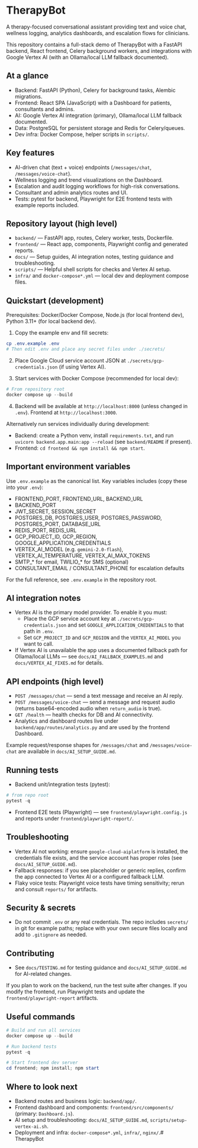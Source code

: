 # TherapyBot

A therapy-focused conversational assistant providing text and voice chat, wellness logging, analytics dashboards, and escalation flows for clinicians.

This repository contains a full-stack demo of TherapyBot with a FastAPI backend, React frontend, Celery background workers, and integrations with Google Vertex AI (with an Ollama/local LLM fallback documented).

## At a glance
- Backend: FastAPI (Python), Celery for background tasks, Alembic migrations.
- Frontend: React SPA (JavaScript) with a Dashboard for patients, consultants and admins.
- AI: Google Vertex AI integration (primary), Ollama/local LLM fallback documented.
- Data: PostgreSQL for persistent storage and Redis for Celery/queues.
- Dev infra: Docker Compose, helper scripts in `scripts/`.

## Key features
- AI-driven chat (text + voice) endpoints (`/messages/chat`, `/messages/voice-chat`).
- Wellness logging and trend visualizations on the Dashboard.
- Escalation and audit logging workflows for high-risk conversations.
- Consultant and admin analytics routes and UI.
- Tests: pytest for backend, Playwright for E2E frontend tests with example reports included.

## Repository layout (high level)
- `backend/` — FastAPI app, routes, Celery worker, tests, Dockerfile.
- `frontend/` — React app, components, Playwright config and generated reports.
- `docs/` — Setup guides, AI integration notes, testing guidance and troubleshooting.
- `scripts/` — Helpful shell scripts for checks and Vertex AI setup.
- `infra/` and `docker-compose*.yml` — local dev and deployment compose files.

## Quickstart (development)
Prerequisites: Docker/Docker Compose, Node.js (for local frontend dev), Python 3.11+ (for local backend dev).

1. Copy the example env and fill secrets:

```powershell
cp .env.example .env
# Then edit .env and place any secret files under ./secrets/
```

2. Place Google Cloud service account JSON at `./secrets/gcp-credentials.json` (if using Vertex AI).

3. Start services with Docker Compose (recommended for local dev):

```powershell
# From repository root
docker compose up --build
```

4. Backend will be available at `http://localhost:8000` (unless changed in `.env`). Frontend at `http://localhost:3000`.

Alternatively run services individually during development:
- Backend: create a Python venv, install `requirements.txt`, and run `uvicorn backend.app.main:app --reload` (see `backend/README` if present).
- Frontend: `cd frontend && npm install && npm start`.

## Important environment variables
Use `.env.example` as the canonical list. Key variables includes (copy these into your `.env`):

- FRONTEND_PORT, FRONTEND_URL, BACKEND_URL
- BACKEND_PORT
- JWT_SECRET, SESSION_SECRET
- POSTGRES_DB, POSTGRES_USER, POSTGRES_PASSWORD, POSTGRES_PORT, DATABASE_URL
- REDIS_PORT, REDIS_URL
- GCP_PROJECT_ID, GCP_REGION, GOOGLE_APPLICATION_CREDENTIALS
- VERTEX_AI_MODEL (e.g. `gemini-2.0-flash`), VERTEX_AI_TEMPERATURE, VERTEX_AI_MAX_TOKENS
- SMTP_* for email, TWILIO_* for SMS (optional)
- CONSULTANT_EMAIL / CONSULTANT_PHONE for escalation defaults

For the full reference, see `.env.example` in the repository root.

## AI integration notes
- Vertex AI is the primary model provider. To enable it you must:
  - Place the GCP service account key at `./secrets/gcp-credentials.json` and set `GOOGLE_APPLICATION_CREDENTIALS` to that path in `.env`.
  - Set `GCP_PROJECT_ID` and `GCP_REGION` and the `VERTEX_AI_MODEL` you want to call.
- If Vertex AI is unavailable the app uses a documented fallback path for Ollama/local LLMs — see `docs/AI_FALLBACK_EXAMPLES.md` and `docs/VERTEX_AI_FIXES.md` for details.

## API endpoints (high level)
- `POST /messages/chat` — send a text message and receive an AI reply.
- `POST /messages/voice-chat` — send a message and request audio (returns base64-encoded audio when `return_audio` is true).
- `GET /health` — health checks for DB and AI connectivity.
- Analytics and dashboard routes live under `backend/app/routes/analytics.py` and are used by the frontend Dashboard.

Example request/response shapes for `/messages/chat` and `/messages/voice-chat` are available in `docs/AI_SETUP_GUIDE.md`.

## Running tests
- Backend unit/integration tests (pytest):

```powershell
# from repo root
pytest -q
```

- Frontend E2E tests (Playwright) — see `frontend/playwright.config.js` and reports under `frontend/playwright-report/`.

## Troubleshooting
- Vertex AI not working: ensure `google-cloud-aiplatform` is installed, the credentials file exists, and the service account has proper roles (see `docs/AI_SETUP_GUIDE.md`).
- Fallback responses: if you see placeholder or generic replies, confirm the app connected to Vertex AI or a configured fallback LLM.
- Flaky voice tests: Playwright voice tests have timing sensitivity; rerun and consult `reports/` for artifacts.

## Security & secrets
- Do not commit `.env` or any real credentials. The repo includes `secrets/` in git for example paths; replace with your own secure files locally and add to `.gitignore` as needed.

## Contributing
- See `docs/TESTING.md` for testing guidance and `docs/AI_SETUP_GUIDE.md` for AI-related changes.

If you plan to work on the backend, run the test suite after changes. If you modify the frontend, run Playwright tests and update the `frontend/playwright-report` artifacts.

## Useful commands

```powershell
# Build and run all services
docker compose up --build

# Run backend tests
pytest -q

# Start frontend dev server
cd frontend; npm install; npm start
```

## Where to look next
- Backend routes and business logic: `backend/app/`.
- Frontend dashboard and components: `frontend/src/components/` (primary: `Dashboard.js`).
- AI setup and troubleshooting: `docs/AI_SETUP_GUIDE.md`, `scripts/setup-vertex-ai.sh`.
- Deployment and infra: `docker-compose*.yml`, `infra/`, `nginx/`.# TherapyBot
